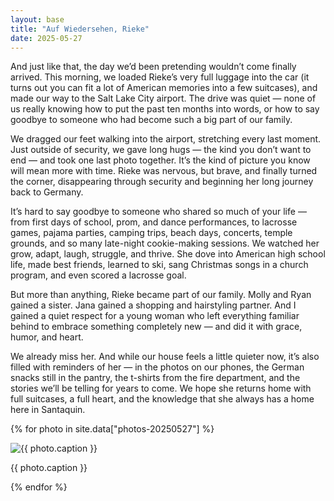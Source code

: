 ```yaml
---
layout: base
title: "Auf Wiedersehen, Rieke"
date: 2025-05-27
---
```


And just like that, the day we’d been pretending wouldn’t come finally arrived. This morning, we loaded Rieke’s very full luggage into the car (it turns out you can fit a lot of American memories into a few suitcases), and made our way to the Salt Lake City airport. The drive was quiet — none of us really knowing how to put the past ten months into words, or how to say goodbye to someone who had become such a big part of our family.

We dragged our feet walking into the airport, stretching every last moment. Just outside of security, we gave long hugs — the kind you don’t want to end — and took one last photo together. It’s the kind of picture you know will mean more with time. Rieke was nervous, but brave, and finally turned the corner, disappearing through security and beginning her long journey back to Germany.

It’s hard to say goodbye to someone who shared so much of your life — from first days of school, prom, and dance performances, to lacrosse games, pajama parties, camping trips, beach days, concerts, temple grounds, and so many late-night cookie-making sessions. We watched her grow, adapt, laugh, struggle, and thrive. She dove into American high school life, made best friends, learned to ski, sang Christmas songs in a church program, and even scored a lacrosse goal.

But more than anything, Rieke became part of our family. Molly and Ryan gained a sister. Jana gained a shopping and hairstyling partner. And I gained a quiet respect for a young woman who left everything familiar behind to embrace something completely new — and did it with grace, humor, and heart.

We already miss her. And while our house feels a little quieter now, it’s also filled with reminders of her — in the photos on our phones, the German snacks still in the pantry, the t-shirts from the fire department, and the stories we’ll be telling for years to come. We hope she returns home with full suitcases, a full heart, and the knowledge that she always has a home here in Santaquin.

{% for photo in site.data["photos-20250527"] %}
  <div>
    <img src="{{ site.baseurl }}/photos/{{ photo.file }}" alt="{{ photo.caption }}">
    <p>{{ photo.caption }}</p>
  </div>
{% endfor %}